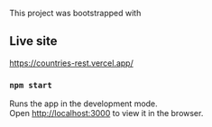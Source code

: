 This project was bootstrapped with 

## Live site

https://countries-rest.vercel.app/

### `npm start`

Runs the app in the development mode.<br />
Open [http://localhost:3000](http://localhost:3000) to view it in the browser.

